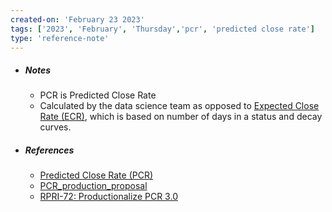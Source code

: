 ```yaml
---
created-on: 'February 23 2023'
tags: ['2023', 'February', 'Thursday','pcr', 'predicted close rate']
type: 'reference-note'
---
```


- ##### Notes
	- PCR is Predicted Close Rate
	- Calculated by the data science team as opposed to [Expected Close Rate (ECR)](https://www.notion.so/Expected-Close-Rate-ECR-fde098af76904a71aa7e694c9a9c279e), which is based on number of days in a status and decay curves.
- ##### References
	- [Predicted Close Rate (PCR)](https://www.notion.so/Predicted-Close-Rate-PCR-6e34bd6a568e4522a02ef601ab7f540c)
	- [PCR_production_proposal](https://docs.google.com/presentation/d/1sF-b3_KXrl7Dt-NDrJJfZtr0bLHO_aal5ghQanRRdMY/edit#slide=id.g1bd57224a99_0_15)
	- [RPRI-72: Productionalize PCR 3.0 ](https://moveinc.atlassian.net/browse/RPRI-72)